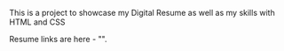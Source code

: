 This is a project to showcase my Digital Resume as well as my skills with HTML and CSS

Resume links are here - "".